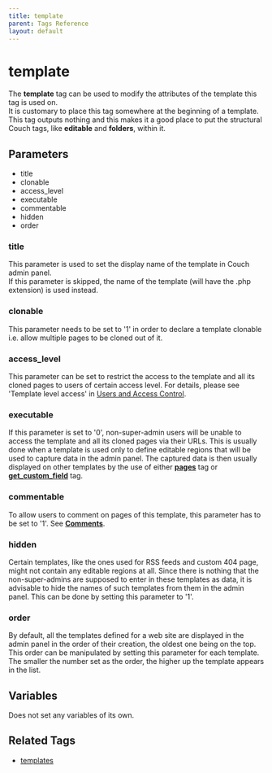 ```yaml
---
title: template
parent: Tags Reference
layout: default
---
```


# template

The **template** tag can be used to modify the attributes of the template this tag is used on.<br/>
It is customary to place this tag somewhere at the beginning of a template. This tag outputs nothing and this makes it a good place to put the structural Couch tags, like **editable** and **folders**, within it.

## Parameters

* title
* clonable
* access\_level
* executable
* commentable
* hidden
* order

### title

This parameter is used to set the display name of the template in Couch admin panel.<br/>
If this parameter is skipped, the name of the template (will have the .php extension) is used instead.

### clonable

This parameter needs to be set to '1' in order to declare a template clonable i.e. allow multiple pages to be cloned out of it.

### access_level

This parameter can be set to restrict the access to the template and all its cloned pages to users of certain access level. For details, please see 'Template level access' in [Users and Access Control](../concepts/users.html).

### executable

If this parameter is set to '0', non-super-admin users will be unable to access the template and all its cloned pages via their URLs. This is usually done when a template is used only to define editable regions that will be used to capture data in the admin panel. The captured data is then usually displayed on other templates by the use of either [**pages**](./pages.html) tag or [**get\_custom\_field**](./get_custom_field.html) tag.

### commentable

To allow users to comment on pages of this template, this parameter has to be set to '1'. See [**Comments**](./concepts/using-comments.html).

### hidden

Certain templates, like the ones used for RSS feeds and custom 404 page, might not contain any editable regions at all. Since there is nothing that the non-super-admins are supposed to enter in these templates as data, it is advisable to hide the names of such templates from them in the admin panel. This can be done by setting this parameter to '1'.

### order

By default, all the templates defined for a web site are displayed in the admin panel in the order of their creation, the oldest one being on the top. This order can be manipulated by setting this parameter for each template. The smaller the number set as the order, the higher up the template appears in the list.

## Variables

Does not set any variables of its own.

## Related Tags

* [templates](./templates.html)
